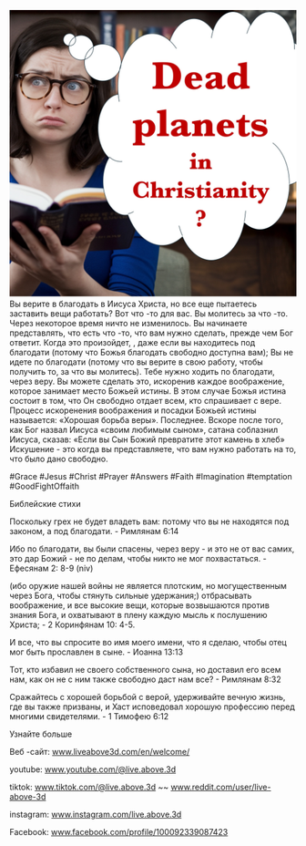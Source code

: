![Video cover image](../cover.jpg)
Вы верите в благодать в Иисуса Христа, но все еще пытаетесь заставить вещи работать?
Вот что -то для вас.
Вы молитесь за что -то.
Через некоторое время ничто не изменилось.
Вы начинаете представлять, что есть что -то, что вам нужно сделать, прежде чем Бог ответит.
Когда это произойдет,
, даже если вы находитесь под благодати (потому что Божья благодать свободно доступна вам);
Вы не идете по благодати (потому что вы верите в свою работу, чтобы получить то, за что вы молитесь).
Тебе нужно ходить по благодати, через веру.
Вы можете сделать это, искоренив каждое воображение, которое занимает место Божьей истины.
В этом случае Божья истина состоит в том, что Он свободно отдает всем, кто спрашивает с вере.
Процесс искоренения воображения и посадки Божьей истины называется: «Хорошая борьба веры».
Последнее.
Вскоре после того, как Бог назвал Иисуса «своим любимым сыном», сатана соблазнил Иисуса, сказав: «Если вы Сын Божий превратите этот камень в хлеб»
Искушение - это когда вы представляете, что вам нужно работать на то, что было дано свободно.


#Grace #Jesus #Christ #Prayer #Answers #Faith #Imagination #temptation #GoodFightOffaith


Библейские стихи

Поскольку грех не будет владеть вам: потому что вы не находятся под законом, а под благодати. - Римлянам 6:14

Ибо по благодати, вы были спасены, через веру - и это не от вас самих, это дар Божий - не по делам, чтобы никто не мог похвастаться. - Ефесянам 2: 8-9 (niv)

(ибо оружие нашей войны не является плотским, но могущественным через Бога, чтобы стянуть сильные удержания;) отбрасывать воображение, и все высокие вещи, которые возвышаются против знания Бога, и охватывают в плену каждую мысль к послушению Христа; - 2 Коринфянам 10: 4-5.

И все, что вы спросите во имя моего имени, что я сделаю, чтобы отец мог быть прославлен в сыне. - Иоанна 13:13

Тот, кто избавил не своего собственного сына, но доставил его всем нам, как он не с ним также свободно даст нам все? - Римлянам 8:32

Сражайтесь с хорошей борьбой с верой, удерживайте вечную жизнь, где вы также призваны, и Хаст исповедовал хорошую профессию перед многими свидетелями. - 1 Тимофею 6:12


Узнайте больше

Веб -сайт: www.liveabove3d.com/en/welcome/

youtube: www.youtube.com/@live.above.3d

tiktok: www.tiktok.com/@live.above.3d ~~ www.reddit.com/user/live-above-3d

instagram: www.instagram.com/live.above.3d

Facebook: www.facebook.com/profile/100092339087423

